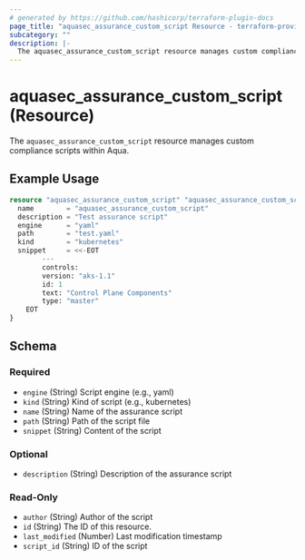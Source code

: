 ```yaml
---
# generated by https://github.com/hashicorp/terraform-plugin-docs
page_title: "aquasec_assurance_custom_script Resource - terraform-provider-aquasec"
subcategory: ""
description: |-
  The aquasec_assurance_custom_script resource manages custom compliance scripts within Aqua.
---
```


# aquasec_assurance_custom_script (Resource)

The `aquasec_assurance_custom_script` resource manages custom compliance scripts within Aqua.

## Example Usage

```terraform
resource "aquasec_assurance_custom_script" "aquasec_assurance_custom_script" {
  name        = "aquasec_assurance_custom_script"
  description = "Test assurance script"
  engine      = "yaml"
  path        = "test.yaml"
  kind        = "kubernetes"
  snippet     = <<-EOT
		---
		controls:
		version: "aks-1.1"
		id: 1
		text: "Control Plane Components"
		type: "master"
	EOT
}
```

<!-- schema generated by tfplugindocs -->
## Schema

### Required

- `engine` (String) Script engine (e.g., yaml)
- `kind` (String) Kind of script (e.g., kubernetes)
- `name` (String) Name of the assurance script
- `path` (String) Path of the script file
- `snippet` (String) Content of the script

### Optional

- `description` (String) Description of the assurance script

### Read-Only

- `author` (String) Author of the script
- `id` (String) The ID of this resource.
- `last_modified` (Number) Last modification timestamp
- `script_id` (String) ID of the script


